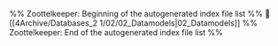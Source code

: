 %% Zoottelkeeper: Beginning of the autogenerated index file list  %%
📄 [[4Archive/Databases_2 1/02/02_Datamodels|02_Datamodels]]
%% Zoottelkeeper: End of the autogenerated index file list  %%
